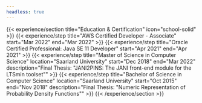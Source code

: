 ```yaml
---
headless: true
---
```


{{< experience/section title="Education & Certification" icon="school-solid" >}}
{{< experience/step title="AWS Certified Developer - Associate" start="Mar 2022" end="Mar 2022" >}}
{{< experience/step title="Oracle Certified Professional: Java SE 11 Developer" start="Apr 2021" end="Apr 2021" >}}
{{< experience/step title="Master of Science in Computer Science" location="Saarland University" start="Dec 2018" end="Mar 2022" description="Final Thesis: \"JANI2PINS: The JANI front-end module for the LTSmin toolset\"" >}}
{{< experience/step title="Bachelor of Science in Computer Science" location="Saarland University" start="Oct 2015" end="Nov 2018" description="Final Thesis: \"Numeric Representation of Probability Density Functions\"" >}}
{{< /experience/section >}}
